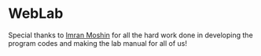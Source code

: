 # WebLab
Special thanks to [Imran Moshin](https://github.com/mims1234) for all the hard work done in developing the program codes and making the lab manual for all of us!
